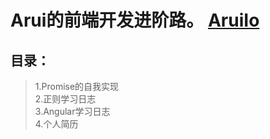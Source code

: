 # Arui的前端开发进阶路。 [AruiIo](https://rrrrui.github.io/index.html#/)
## 目录：
>1.Promise的自我实现<br/>
>2.正则学习日志<br/>
>3.Angular学习日志<br/>
>4.个人简历<br/>


